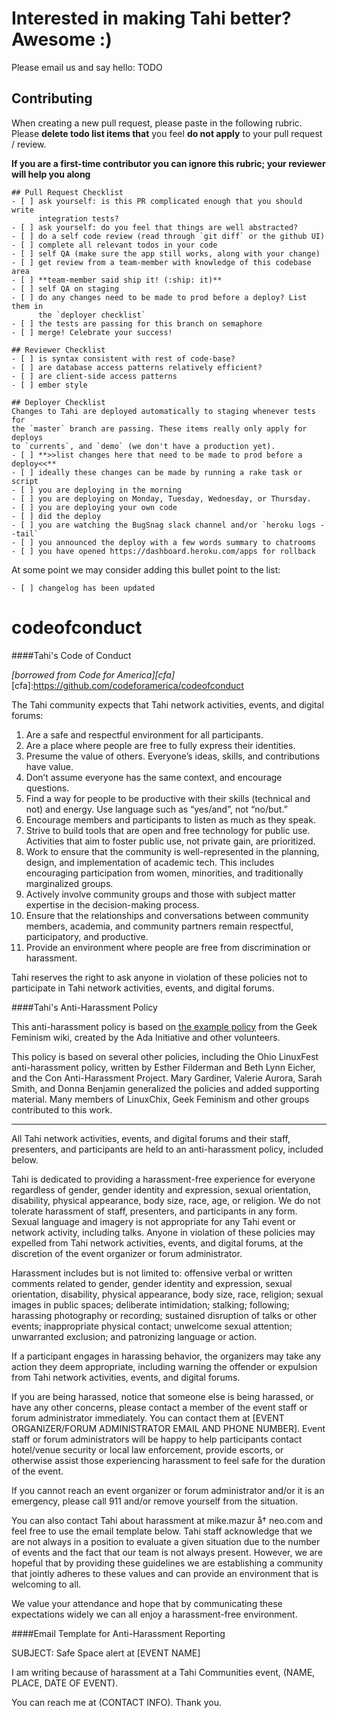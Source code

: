 # Interested in making Tahi better? Awesome :)

Please email us and say hello: TODO


## Contributing

When creating a new pull request, please paste in the following rubric. Please
**delete todo list items that** you feel **do not apply** to your pull request
/ review.

**If you are a first-time contributor you can ignore this rubric; your reviewer
 will help you along**

    ## Pull Request Checklist
    - [ ] ask yourself: is this PR complicated enough that you should write
          integration tests?
    - [ ] ask yourself: do you feel that things are well abstracted?
    - [ ] do a self code review (read through `git diff` or the github UI)
    - [ ] complete all relevant todos in your code
    - [ ] self QA (make sure the app still works, along with your change)
    - [ ] get review from a team-member with knowledge of this codebase area
    - [ ] **team-member said ship it! (:ship: it)**
    - [ ] self QA on staging
    - [ ] do any changes need to be made to prod before a deploy? List them in
          the `deployer checklist`
    - [ ] the tests are passing for this branch on semaphore
    - [ ] merge! Celebrate your success!

    ## Reviewer Checklist
    - [ ] is syntax consistent with rest of code-base?
    - [ ] are database access patterns relatively efficient?
    - [ ] are client-side access patterns
    - [ ] ember style

    ## Deployer Checklist
    Changes to Tahi are deployed automatically to staging whenever tests for
    the `master` branch are passing. These items really only apply for deploys
    to `currents`, and `demo` (we don't have a production yet).
    - [ ] **>>list changes here that need to be made to prod before a deploy<<**
    - [ ] ideally these changes can be made by running a rake task or script
    - [ ] you are deploying in the morning
    - [ ] you are deploying on Monday, Tuesday, Wednesday, or Thursday.
    - [ ] you are deploying your own code
    - [ ] did the deploy
    - [ ] you are watching the BugSnag slack channel and/or `heroku logs --tail`
    - [ ] you announced the deploy with a few words summary to chatrooms
    - [ ] you have opened https://dashboard.heroku.com/apps for rollback

At some point we may consider adding this bullet point to the list:

    - [ ] changelog has been updated

codeofconduct
=============

####Tahi's Code of Conduct

*[borrowed from Code for America][cfa]*
[cfa]:https://github.com/codeforamerica/codeofconduct

The Tahi community expects that Tahi network activities, events, and digital forums:

1. Are a safe and respectful environment for all participants.
2. Are a place where people are free to fully express their identities.
3. Presume the value of others. Everyone’s ideas, skills, and contributions have
  value.
4. Don’t assume everyone has the same context, and encourage questions.
5. Find a way for people to be productive with their skills (technical and not)
  and energy. Use language such as “yes/and”, not “no/but.”
6. Encourage members and participants to listen as much as they speak.
7. Strive to build tools that are open and free technology for public use. Activities that aim to foster public use, not private gain, are prioritized.
9. Work to ensure that the community is well-represented in the planning,
  design, and implementation of academic tech. This includes encouraging
  participation  from women, minorities, and traditionally marginalized groups.
10. Actively involve community groups and those with subject matter expertise in
  the decision-making process.
11. Ensure that the relationships and conversations between community members,
  academia, and community partners remain respectful, participatory, and
  productive.
12. Provide an environment where people are free from discrimination or
  harassment.

Tahi reserves the right to ask anyone in violation of these policies not to participate in Tahi network activities, events, and digital forums.

####Tahi's Anti-Harassment Policy

This anti-harassment policy is based on <a
href="http://geekfeminism.wikia.com/wiki/Conference_anti-harassment/Policy">the
example policy</a> from the Geek Feminism wiki, created by the Ada Initiative
and other volunteers.

This policy is based on several other policies, including the Ohio LinuxFest
anti-harassment policy, written by Esther Filderman and Beth Lynn Eicher, and
the Con Anti-Harassment Project. Mary Gardiner, Valerie Aurora, Sarah Smith, and
Donna Benjamin generalized the policies and added supporting material. Many
members of LinuxChix, Geek Feminism and other groups contributed to this work.

---

All Tahi network activities, events, and digital forums and their staff,
presenters, and participants are held to an anti-harassment policy, included
below.

Tahi is dedicated to providing a harassment-free experience for everyone
regardless of gender, gender identity and expression, sexual orientation,
disability, physical appearance, body size, race, age, or religion. We do not
tolerate harassment of staff, presenters, and participants in any form. Sexual
language and imagery is not appropriate for any Tahi event or network activity,
including talks. Anyone in violation of these policies may expelled from Tahi
network activities, events, and digital forums, at the discretion of the event
organizer or forum administrator.

Harassment includes but is not limited to: offensive verbal or written comments
related to gender, gender identity and expression, sexual orientation,
disability, physical appearance, body size, race, religion; sexual images in
public spaces; deliberate intimidation; stalking; following; harassing
photography or recording; sustained disruption of talks or other events;
inappropriate physical contact; unwelcome sexual attention; unwarranted
exclusion; and patronizing language or action.

If a participant engages in harassing behavior, the organizers may take any
action they deem appropriate, including warning the offender or expulsion from
Tahi network activities, events, and digital forums.

If you are being harassed, notice that someone else is being harassed, or have
any other concerns, please contact a member of the event staff or forum
administrator immediately. You can contact them at [EVENT ORGANIZER/FORUM
ADMINISTRATOR EMAIL AND PHONE NUMBER]. Event staff or forum administrators will
be happy to help participants contact hotel/venue security or local law
enforcement, provide escorts, or otherwise assist those experiencing harassment
to feel safe for the duration of the event.

If you cannot reach an event organizer or forum administrator and/or it is an
emergency, please call 911 and/or remove yourself from the situation.

You can also contact Tahi about harassment at mike.mazur å† neo.com and feel
free to use the email template below. Tahi staff acknowledge that we are not
always in a position to evaluate a given situation due to the number of events
and the fact that our team is not always present. However, we are hopeful that
by providing these guidelines we are establishing a community that jointly
adheres to these values and can provide an environment that is welcoming to all.

We value your attendance and hope that by communicating these expectations
widely we can all enjoy a harassment-free environment.

####Email Template for Anti-Harassment Reporting

SUBJECT: Safe Space alert at [EVENT NAME]

I am writing because of harassment at a Tahi Communities event, (NAME, PLACE,
DATE OF EVENT).

You can reach me at (CONTACT INFO). Thank you.

